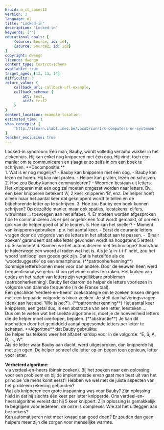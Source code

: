 ```yaml
---
hruid: m_ct_cases12
version: 3
language: nl
title: "Locked-in"
description: "Locked-in"
keywords: [""]
educational_goals: [
    {source: Source, id: id}, 
    {source: Source2, id: id2}
]
copyright: dwengo
licence: dwengo
content_type: text/ct-schema
available: true
target_ages: [12, 13, 14]
difficulty: 3
return_value: {
    callback_url: callback-url-example,
    callback_schema: {
        att: test,
        att2: test2
    }
}
content_location: example-location
estimated_time: 1
skos_concepts: [
    'http://ilearn.ilabt.imec.be/vocab/curr1/s-computers-en-systemen'
]
teacher_exclusive: true
---
```


<context>
Locked-in syndroom: Een man, Bauby,  wordt volledig verlamd wakker in het ziekenhuis. Hij kan enkel nog knipperen met één oog. Hij vindt toch een manier om te communiceren en slaagt er zo zelfs in om een boek te schrijven. 
</context>
<decomposition>
**Decompositie:**<br>
1. Wat is er nog mogelijk? 
    - Bauby kan knipperen met één oog. 
	- Bauby kan lezen en horen. Hij kan niet praten.
	- Helper kan praten, lezen en schrijven. 
2. Hoe zou Bauby kunnen communiceren?
    - Woorden bestaan uit letters. Het knipperen met een oog zal moeten omgezet worden naar letters. Bv. één keer knipperen betekent ‘A’, 2 keer knipperen ‘B’, enz. De helper hoeft alleen maar het aantal keer dat geknipperd wordt te tellen en de bijbehorende letter op te schrijven. 	
3. Hoe zou Bauby een boek kunnen schrijven?
    Op dezelfde manier, maar ook spaties, leestekens, cijfers, witruimtes ... toevoegen aan het alfabet.
4. Er moeten worden afgesproken hoe te communiceren als er per ongeluk een fout wordt gemaakt, of om een gok van de helper goed of af te keuren.
5. Hoe kan het sneller? 
    - Moment van knipperen gebruiken i.p.v. het aantal keer.
    - Eerst de courante letters vragen door de volgorde van de letters in het alfabet aan te passen.
    - 'Binair zoeken' garandeert dat elke letter gevonden wordt na hoogstens 5 letters op te sommen!
6. Kunnen we het automatiseren met technologie?
</decomposition>
<patternRecognition>
Soms kan je halverwege een woord al raden wat het is. Als je ‘a-n-t-i-l’ hebt, zou het woord ‘antiloop’ een goede gok zijn. Dat is hetzelfde als de ‘woordsuggestie’ op een smartphone. (**patroonherkenning**)<br>
Sommige letters komen meer voor dan andere. Door de eeuwen heen werd frequentieanalyse gebruikt om geheime codes te kraken. Het kraken van codes en het raden van letters zijn vergelijkbare problemen (patroonherkenning). Bauby liet daarom de helper de letters voorlezen in volgorde van dalende frequentie (in de Franse taal).<br> 
Een geschikte ‘verdeel-en-heers’ zoekstrategie om te zoeken tussen dingen met een bepaalde volgorde is binair zoeken. Je stelt dan halveringsvragen (denk aan het spel 'Wie is het?'). (**patroonherkenning**)
</patternRecognition>
<abstraction>
Het aantal keer knipperen, een getal dus, is een abstractie van een letter, leesteken ... <br>
Dus om te weten wat het snelste algoritme is, moet je de hoeveelheid letters die de helper moet overlopen, bepalen. (**abstractie**) Je kan dit inschatten door het gemiddeld aantal opgesomde letters per letter te schatten.
</abstraction>
<algorithms>
**Algoritme** dat Bauby gebruikte:<br>
De helper las telkens weer het alfabet hardop voor in de volgorde: “E, S, A, R, ..., W”. <br>
Als de letter waar Bauby aan dacht, werd uitgesproken, dan knipperde hij met zijn ogen. De helper schreef die letter op en begon toen opnieuw, letter voor letter. 
    
**Verbeterd algoritme:**<br>
    via verdeel-en-heers (binair zoeken).
</algorithms>
<implementation>
Bij het zoeken naar een oplossing voor een probleem en bij de implementatie ervan gaat men best uit van het principe 'de mens komt eerst'! Hebben we wel met de juiste aspecten van het probleem rekening gehouden? <br>
Wat als knipperen een grote inspanning was voor Bauby? Zijn oplossing hield in dat hij slechts één keer per letter knipperde. Ons verdeel-en-heersalgoritme vereist dat hij 5 keer knippert. Zijn oplossing is gemakkelijk te begrijpen voor iedereen, de onze is complexer. Wie zal het uitleggen aan bezoekers? <br>
Kan automatiseren niet meer kwaad dan goed doen? Er zouden dan geen helpers meer zijn die zorgen voor menselijke warmte. 
</implementation>

